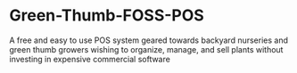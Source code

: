# Green-Thumb-FOSS-POS
A free and easy to use POS system geared towards backyard nurseries and green thumb growers wishing to organize, manage, and sell plants without investing in expensive commercial software
